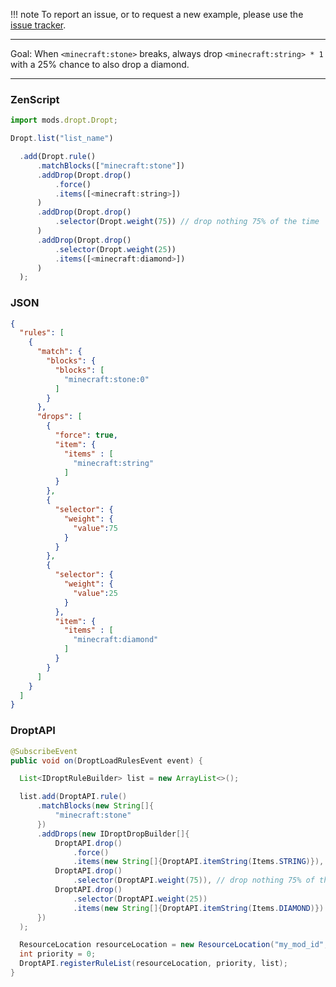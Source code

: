 
!!! note
    To report an issue, or to request a new example, please use the [issue tracker](https://github.com/codetaylor/dropt/issues).

---

Goal: When `<minecraft:stone>` breaks, always drop `<minecraft:string> * 1` with a 25% chance to also drop a diamond.

---

### ZenScript

```js
import mods.dropt.Dropt;

Dropt.list("list_name")

  .add(Dropt.rule()
      .matchBlocks(["minecraft:stone"])
      .addDrop(Dropt.drop()
          .force()
          .items([<minecraft:string>])
      )
      .addDrop(Dropt.drop()
          .selector(Dropt.weight(75)) // drop nothing 75% of the time
      )
      .addDrop(Dropt.drop()
          .selector(Dropt.weight(25))
          .items([<minecraft:diamond>])
      )
  );
```

### JSON

```json
{
  "rules": [
    {
      "match": {
        "blocks": {
          "blocks": [
            "minecraft:stone:0"
          ]
        }
      },
      "drops": [
        {
          "force": true,
          "item": {
            "items" : [
              "minecraft:string"
            ]
          }
        },
        {
          "selector": {
            "weight": {
              "value":75
            }
          }
        },
        {
          "selector": {
            "weight": {
              "value":25
            }
          },
          "item": {
            "items" : [
              "minecraft:diamond"
            ]
          }
        }
      ]
    }
  ]
}
```

### DroptAPI

```java
@SubscribeEvent
public void on(DroptLoadRulesEvent event) {

  List<IDroptRuleBuilder> list = new ArrayList<>();

  list.add(DroptAPI.rule()
      .matchBlocks(new String[]{
          "minecraft:stone"
      })
      .addDrops(new IDroptDropBuilder[]{
          DroptAPI.drop()
              .force()
              .items(new String[]{DroptAPI.itemString(Items.STRING)}),
          DroptAPI.drop()
              .selector(DroptAPI.weight(75)), // drop nothing 75% of the time
          DroptAPI.drop()
              .selector(DroptAPI.weight(25))
              .items(new String[]{DroptAPI.itemString(Items.DIAMOND)})
      })
  );

  ResourceLocation resourceLocation = new ResourceLocation("my_mod_id", "rule_list_name");
  int priority = 0;
  DroptAPI.registerRuleList(resourceLocation, priority, list);
}
```